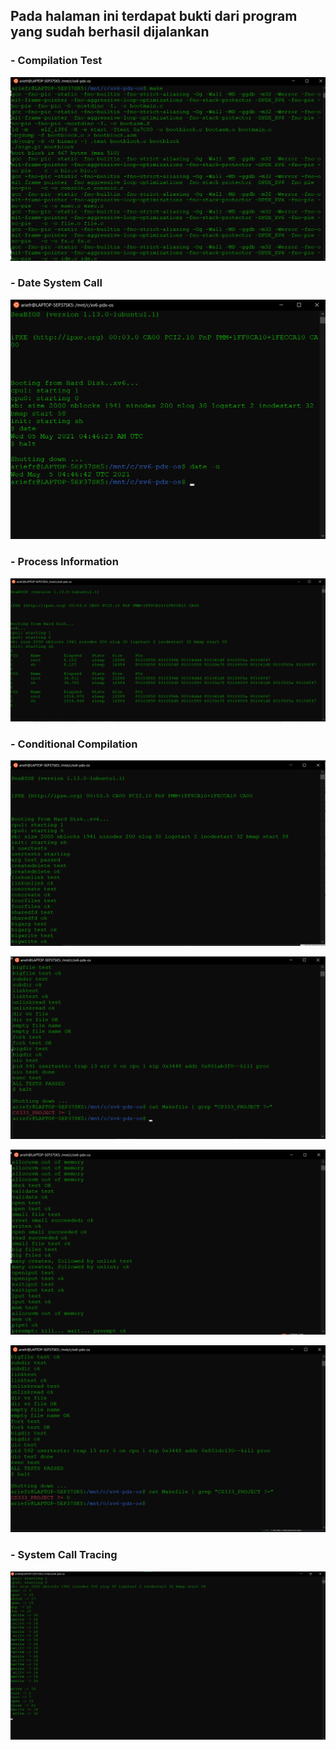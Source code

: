 ## Pada halaman ini terdapat bukti dari program yang sudah berhasil dijalankan

### - Compilation Test
![nomor1](1_Compilation_Test_ss0_make.png)


### - Date System Call
![nomor2](2_Date_SystemCall_ss1_datesyscall.png)


### - Process Information
![nomor3](3_Process_Information_ss2_processinformation.png)


### - Conditional Compilation

![nomor4](4_Conditional_Compilation_ss5_conditional(1).png)

![nomor4](4_Conditional_Compilation_ss6_conditional(1).png)

![nomor4](4_Conditional_Compilation_ss7_conditional(0).png)

![nomor4](4_Conditional_Compilation_ss8_conditional(0).png)


### - System Call Tracing

![nomor5](5_System_Call_ss9_tracing.png)
